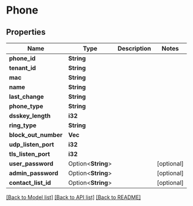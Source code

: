# Phone

## Properties

Name | Type | Description | Notes
------------ | ------------- | ------------- | -------------
**phone_id** | **String** |  | 
**tenant_id** | **String** |  | 
**mac** | **String** |  | 
**name** | **String** |  | 
**last_change** | **String** |  | 
**phone_type** | **String** |  | 
**dsskey_length** | **i32** |  | 
**ring_type** | **String** |  | 
**block_out_number** | **Vec<String>** |  | 
**udp_listen_port** | **i32** |  | 
**tls_listen_port** | **i32** |  | 
**user_password** | Option<**String**> |  | [optional]
**admin_password** | Option<**String**> |  | [optional]
**contact_list_id** | Option<**String**> |  | [optional]

[[Back to Model list]](../README.md#documentation-for-models) [[Back to API list]](../README.md#documentation-for-api-endpoints) [[Back to README]](../README.md)


